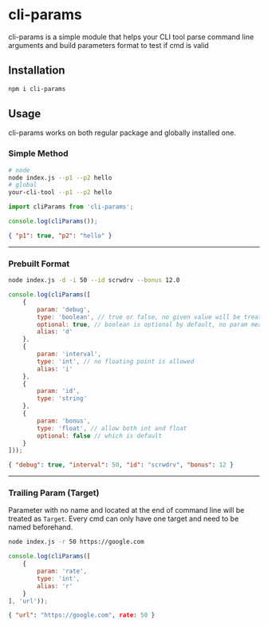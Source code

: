 # cli-params
 cli-params is a simple module that helps your CLI tool parse command line arguments and build parameters format to test if cmd is valid


## Installation

```sh
npm i cli-params
```

## Usage
cli-params works on both regular package and globally installed one.

### Simple Method
```sh
# node
node index.js --p1 --p2 hello
# global
your-cli-tool --p1 --p2 hello
```
```js
import cliParams from 'cli-params';

console.log(cliParams());
```
```json
{ "p1": true, "p2": "hello" }
```
---
### Prebuilt Format
```sh
node index.js -d -i 50 --id scrwdrv --bonus 12.0
```
```js
console.log(cliParams([
    {
        param: 'debug',
        type: 'boolean', // true or false, no given value will be treated as `true`
        optional: true, // boolean is optional by default, no param means `false`
        alias: 'd'
    },
    {
        param: 'interval',
        type: 'int', // no floating point is allowed
        alias: 'i'
    },
    {
        param: 'id',
        type: 'string'
    },
    {
        param: 'bonus',
        type: 'float', // allow both int and float
        optional: false // which is default
    }
]));
```
```json
{ "debug": true, "interval": 50, "id": "scrwdrv", "bonus": 12 }
```
---
### Trailing Param (Target)
Parameter with no name and located at the end of command line will be treated as `Target`. Every cmd can only have one target and need to be named beforehand.

```sh
node index.js -r 50 https://google.com
```
```js
console.log(cliParams([
    {
        param: 'rate',
        type: 'int',
        alias: 'r'
    }
], 'url'));
```
```json
{ "url": "https://google.com", rate: 50 }
```